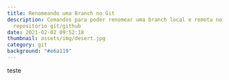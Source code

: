 ```yaml
---
title: Renomeando uma Branch no Git
description: Comandos para poder renomear uma branch local e remota no
  repositório git/github
date: 2021-02-02 09:52:18
thumbnail: assets/img/desert.jpg
category: git
background: "#e6a119"
---
```

teste